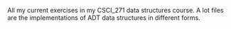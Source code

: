 All my current exercises in my CSCI_271 data structures course. A lot files are the implementations of ADT data structures in different forms. 

